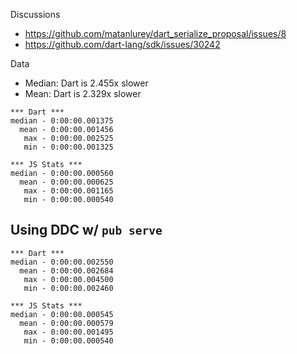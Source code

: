 Discussions

* https://github.com/matanlurey/dart_serialize_proposal/issues/8
* https://github.com/dart-lang/sdk/issues/30242

Data

* Median: Dart is 2.455x slower
* Mean: Dart is 2.329x slower

```
*** Dart ***
median - 0:00:00.001375
  mean - 0:00:00.001456
   max - 0:00:00.002525
   min - 0:00:00.001325

*** JS Stats ***
median - 0:00:00.000560
  mean - 0:00:00.000625
   max - 0:00:00.001165
   min - 0:00:00.000540
```



## Using DDC w/ `pub serve`

```
*** Dart ***
median - 0:00:00.002550
  mean - 0:00:00.002684
   max - 0:00:00.004500
   min - 0:00:00.002460

*** JS Stats ***
median - 0:00:00.000545
  mean - 0:00:00.000579
   max - 0:00:00.001495
   min - 0:00:00.000540
```
